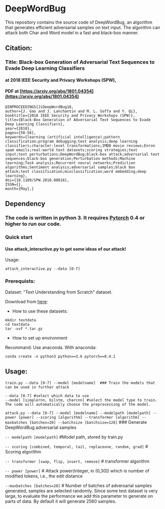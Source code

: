 # DeepWordBug

This repository contains the source code of DeepWordBug, an algorithm that generates efficient adversarial samples on text input. The algorithm can attack both Char and Word model in a fast and black-box manner.

## Citation: 

### Title: Black-box Generation of Adversarial Text Sequences to Evade Deep Learning Classifiers 

#### at 2018 IEEE Security and Privacy Workshops (SPW),

#### PDF at [https://arxiv.org/abs/1801.04354](https://arxiv.org/abs/1801.04354)

```
@INPROCEEDINGS{JiDeepWordBug18, 
author={J. Gao and J. Lanchantin and M. L. Soffa and Y. Qi}, 
booktitle={2018 IEEE Security and Privacy Workshops (SPW)}, 
title={Black-Box Generation of Adversarial Text Sequences to Evade Deep Learning Classifiers}, 
year={2018}, 
pages={50-56}, 
keywords={learning (artificial intelligence);pattern classification;program debugging;text analysis;deep learning classifiers;character-level transformations;IMDB movie reviews;Enron spam emails;real-world text datasets;scoring strategies;text input;text perturbations;DeepWordBug;black-box attack;adversarial text sequences;black-box generation;Perturbation methods;Machine learning;Task analysis;Recurrent neural networks;Prediction algorithms;Sentiment analysis;adversarial samples;black box attack;text classification;misclassification;word embedding;deep learning}, 
doi={10.1109/SPW.2018.00016}, 
ISSN={}, 
month={May},}
```

## Dependency

### The code is written in python 3. It requires [Pytorch](pytorch.org) 0.4 or higher to run our code.

### Quick start

#### Use attack_interactive.py to get some ideas of our attack!
Usage:
```
attack_interactive.py --data [0-7]
```

### Prerequists:

Dataset: "Text Understanding from Scratch" dataset.

Download from [here](https://drive.google.com/drive/u/0/folders/0Bz8a_Dbh9Qhbfll6bVpmNUtUcFdjYmF2SEpmZUZUcVNiMUw1TWN6RDV3a0JHT3kxLVhVR2M):
 
* How to use these datasets:

```
mkdir textdata
cd textdata
tar -xvf *.tar.gz
```

* How to set up environment

Recommand: Use anaconda. With anaconda:

```
conda create -n python3 python==3.6 pytorch==0.4.1
```

## Usage:

```
train.py --data [0-7] --model [modelname]  ### Train the models that can be used in further attack

--data [0-7] #select which data to use 
--model [simplernn, bilstm, charcnn] #select the model type to train. The code will automatically choose the preprocessing of the model.
``` 


`attack.py --data [0-7] --model [modelname] --modelpath [modelpath] --power [power] --scoring [algorithm] --transformer [algorithm] --maxbatches [batches=20] --batchsize [batchsize=128]` ### Generate DeepWordBug adversarial samples

`-- modelpath [modelpath]` #Model path, stored by train.py

`-- scoring [combined, temporal, tail, replaceone, random, grad]` # Scoring algorithm

`-- transformer [swap, flip, insert, remove]` # transformer algorithm

`-- power [power]` # Attack power(integer, in (0,30]) which is number of modified tokens, i.e., the edit distance

`--maxbatches [batches=20]` # Number of batches of adversarial samples generated, samples are selected randomly. Since some test dataset is very large, to evaluate the performance we add this parameter to generate on parts of data. By default it will generate 2560 samples.
